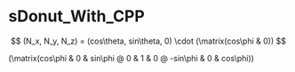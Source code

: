 # sDonut_With_CPP

$$
(N_x, N_y, N_z) = (cos\theta, sin\theta, 0) \cdot (\matrix(cos\phi & 0))
$$

(\matrix(cos\phi & 0 & sin\phi @ 0 & 1 & 0 @ -sin\phi & 0 & cos\phi))
